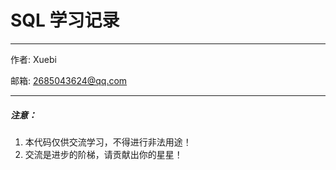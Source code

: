 # SQL 学习记录

----------------------------------------------

作者: Xuebi

邮箱: 2685043624@qq.com

----------------------------------------------

##### 注意：

1. 本代码仅供交流学习，不得进行非法用途！
2. 交流是进步的阶梯，请贡献出你的星星！
